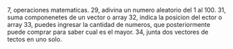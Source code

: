 7, operaciones matematicas.
29, adivina un numero aleatorio del 1 al 100.
31, suma componenetes de un vector o array
32, indica la posicion del ector o array
33, puedes ingresar la cantidad de numeros, que posteriormente puede comprar para saber cual es el mayor.
34, junta dos vectores de tectos en uno solo.
